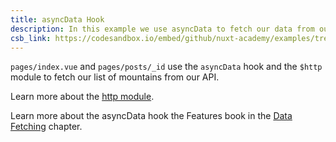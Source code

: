 ```yaml
---
title: asyncData Hook
description: In this example we use asyncData to fetch our data from our API.
csb_link: https://codesandbox.io/embed/github/nuxt-academy/examples/tree/master/data-fetching/async-data-hook?fontsize=14&hidenavigation=1&theme=dark&view=editor
---
```


<example-intro></example-intro>

`pages/index.vue` and `pages/posts/_id` use the `asyncData` hook and the `$http` module to fetch our list of mountains from our API.

<alert type="next">

Learn more about the [http module](https://http.nuxtjs.org/).

</alert>

<alert type="next">

Learn more about the asyncData hook the Features book in the [Data Fetching](/docs/features/data-fetching) chapter.

</alert>

<code-sandbox :src="csb_link"></code-sandbox>
